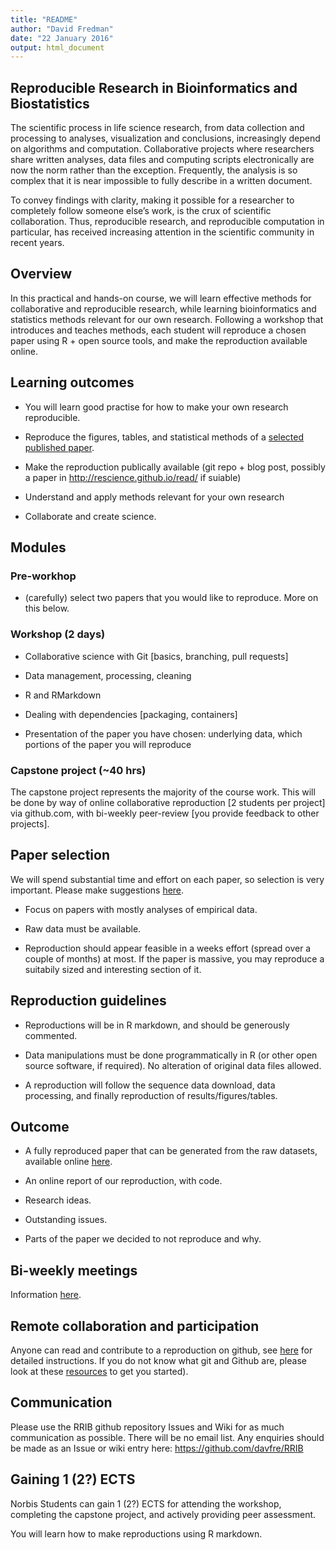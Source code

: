 ```yaml
---
title: "README"
author: "David Fredman"
date: "22 January 2016"
output: html_document
---
```


## Reproducible Research in Bioinformatics and Biostatistics

The scientific process in life science research, from data collection and
processing to analyses, visualization and conclusions, increasingly depend
on algorithms and computation. Collaborative projects where researchers share
written analyses, data files and computing scripts electronically are now
the norm rather than the exception. Frequently, the analysis is so complex that
it is near impossible to fully describe in a written document.

To convey findings with clarity, making it possible for a researcher to
completely follow someone else’s work, is the crux of scientific collaboration.
Thus, reproducible research, and reproducible computation in particular, has
received increasing attention in the scientific community in recent years. 

## Overview

In this practical and hands-on course, we will learn effective methods for
collaborative and reproducible research, while learning bioinformatics and
statistics methods relevant for our own research. Following a workshop that
introduces and teaches methods, each student will reproduce a chosen paper
using R + open source tools, and make the reproduction available online.

## Learning outcomes

-   You will learn good practise for how to make your own research reproducible.

-   Reproduce the figures, tables, and statistical methods of a
    [selected published paper](http://davfre.github.io/RRIB/).

-   Make the reproduction publically available (git repo + blog post, possibly
a paper in http://rescience.github.io/read/ if suiable)

-   Understand and apply methods relevant for your own research

-   Collaborate and create science.


## Modules

### Pre-workhop

- (carefully) select two papers that you would like to reproduce.
More on this below.

### Workshop (2 days)

- Collaborative science with Git [basics, branching, pull requests]

- Data management, processing, cleaning

- R and RMarkdown

- Dealing with dependencies [packaging, containers]

- Presentation of the paper you have chosen: underlying data, which portions of
the paper you will reproduce

### Capstone project (~40 hrs)

The capstone project represents the majority of the course work.
This will be done by way of online collaborative reproduction
[2 students per project] via github.com, with bi-weekly peer-review
[you provide feedback to other projects]. 


## Paper selection

We will spend substantial time and effort on each paper, so selection is very important. Please make suggestions [here](papers.md).

- Focus on papers with mostly analyses of empirical data.

- Raw data must be available.

- Reproduction should appear feasible in a weeks effort (spread over a couple of months) at most. If the paper is massive, you may reproduce a suitabily sized and interesting section of it.

## Reproduction guidelines

- Reproductions will be in R markdown, and should be generously commented.

- Data manipulations must be done programmatically in R (or other open source software, if
required). No alteration of original data files allowed.

- A reproduction will follow the sequence data download, data processing, and
finally reproduction of results/figures/tables.

## Outcome

-   A fully reproduced paper that can be generated from
    the raw datasets, available online [here](http://davfre.github.io/RRIB/).

-   An online report of our reproduction, with code.

-   Research ideas.

-   Outstanding issues.

-   Parts of the paper we decided to not reproduce and why.

## Bi-weekly meetings

Information [here](Meetings.md).

## Remote collaboration and participation

Anyone can read and contribute to a reproduction on github, see
[here](contributing.md) for detailed instructions. If you do not know what git
and Github are, please look at these [resources](Git_resources.md) to get you started).

## Communication

Please use the RRIB github repository Issues and Wiki for as much communication
as possible. There will be no email list. Any enquiries should be made as an
Issue or wiki entry here: https://github.com/davfre/RRIB 

## Gaining 1 (2?) ECTS

Norbis Students can gain 1 (2?) ECTS for attending the workshop, completing the
capstone project, and actively providing peer assessment.

You will learn how to make reproductions using R markdown.


